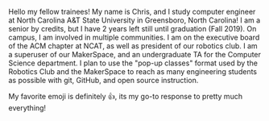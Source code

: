 Hello my fellow trainees!
My name is Chris, and I study computer engineer at North Carolina A&T State University in Greensboro, North Carolina!
I am a senior by credits, but I have 2 years left still until graduation (Fall 2019). On campus, I am involved in multiple
communities. I am on the executive board of the ACM chapter at NCAT, as well as president of our robotics club. I am a superuser of
our MakerSpace, and an undergraduate TA for the Computer Science department. I plan to use the "pop-up classes" format used by the
Robotics Club and the MakerSpace to reach as many engineering students as possible with git, GitHub, and open source instruction.

My favorite emoji is definitely :+1:, its my go-to response to pretty much everything! 

